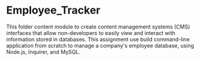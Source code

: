 # Employee_Tracker
This folder content module to create content management systems (CMS) interfaces that allow non-developers to easily view and interact with information stored in databases. This assignment use build command-line application from scratch to manage a company's employee database, using Node.js, Inquirer, and MySQL.
